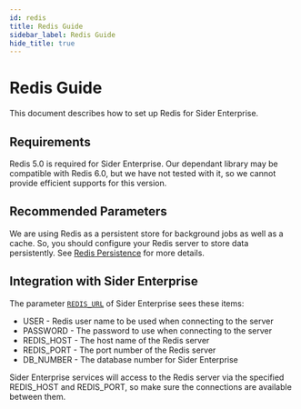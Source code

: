 ```yaml
---
id: redis
title: Redis Guide
sidebar_label: Redis Guide
hide_title: true
---
```


# Redis Guide

This document describes how to set up Redis for Sider Enterprise.

## Requirements

Redis 5.0 is required for Sider Enterprise. Our dependant library may be compatible with Redis 6.0, but we have not tested with it, so we cannot provide efficient supports for this version.

## Recommended Parameters

We are using Redis as a persistent store for background jobs as well as a cache. So, you should configure your Redis server to store data persistently. See [Redis Persistence](https://redis.io/topics/persistence) for more details.

## Integration with Sider Enterprise

The parameter [`REDIS_URL`](./config.md) of Sider Enterprise sees these items:

- USER - Redis user name to be used when connecting to the server
- PASSWORD - The password to use when connecting to the server
- REDIS_HOST - The host name of the Redis server
- REDIS_PORT - The port number of the Redis server
- DB_NUMBER - The database number for Sider Enterprise

Sider Enterprise services will access to the Redis server via the specified REDIS_HOST and REDIS_PORT, so make sure the connections are available between them.
